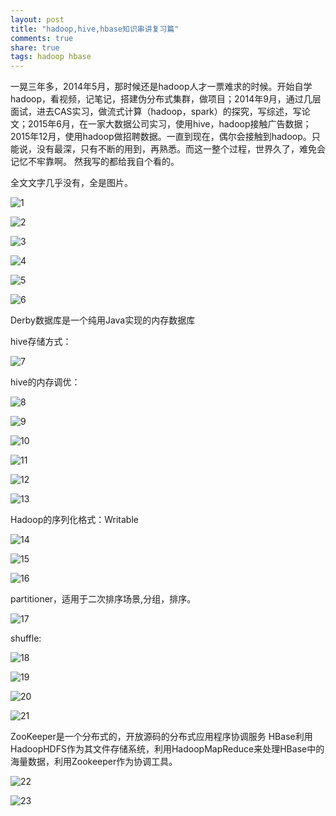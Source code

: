```yaml
---
layout: post
title: "hadoop,hive,hbase知识串讲复习篇" 
comments: true
share: true
tags: hadoop hbase 
---
```



一晃三年多，2014年5月，那时候还是hadoop人才一票难求的时候。开始自学hadoop，看视频，记笔记，搭建伪分布式集群，做项目；2014年9月，通过几层面试，进去CAS实习，做流式计算（hadoop，spark）的探究，写综述，写论文；2015年6月，在一家大数据公司实习，使用hive，hadoop接触广告数据；2015年12月，使用hadoop做招聘数据。一直到现在，偶尔会接触到hadoop。只能说，没有最深，只有不断的用到，再熟悉。而这一整个过程，世界久了，难免会记忆不牢靠啊。  然我写的都给我自个看的。



全文文字几乎没有，全是图片。

![1](http://1oscar.github.io/photos/blogPhotos/hadoop%2Chive%2Chbase%E7%9F%A5%E8%AF%86%E4%B8%B2%E8%AE%B2%E5%A4%8D%E4%B9%A0%E7%AF%87/1.jpg)

![2](http://1oscar.github.io/photos/blogPhotos/hadoop%2Chive%2Chbase%E7%9F%A5%E8%AF%86%E4%B8%B2%E8%AE%B2%E5%A4%8D%E4%B9%A0%E7%AF%87/2.jpg)

![3](http://1oscar.github.io/photos/blogPhotos/hadoop%2Chive%2Chbase%E7%9F%A5%E8%AF%86%E4%B8%B2%E8%AE%B2%E5%A4%8D%E4%B9%A0%E7%AF%87/3.jpg)

![4](http://1oscar.github.io/photos/blogPhotos/hadoop%2Chive%2Chbase%E7%9F%A5%E8%AF%86%E4%B8%B2%E8%AE%B2%E5%A4%8D%E4%B9%A0%E7%AF%87/4.jpg)

![5](http://1oscar.github.io/photos/blogPhotos/hadoop%2Chive%2Chbase%E7%9F%A5%E8%AF%86%E4%B8%B2%E8%AE%B2%E5%A4%8D%E4%B9%A0%E7%AF%87/5.jpg)

![6](http://1oscar.github.io/photos/blogPhotos/hadoop%2Chive%2Chbase%E7%9F%A5%E8%AF%86%E4%B8%B2%E8%AE%B2%E5%A4%8D%E4%B9%A0%E7%AF%87/6.jpg)


Derby数据库是一个纯用Java实现的内存数据库

hive存储方式：

![7](http://1oscar.github.io/photos/blogPhotos/hadoop%2Chive%2Chbase%E7%9F%A5%E8%AF%86%E4%B8%B2%E8%AE%B2%E5%A4%8D%E4%B9%A0%E7%AF%87/7.jpg)

hive的内存调优：

![8](http://1oscar.github.io/photos/blogPhotos/hadoop%2Chive%2Chbase%E7%9F%A5%E8%AF%86%E4%B8%B2%E8%AE%B2%E5%A4%8D%E4%B9%A0%E7%AF%87/8.jpg)

![9](http://1oscar.github.io/photos/blogPhotos/hadoop%2Chive%2Chbase%E7%9F%A5%E8%AF%86%E4%B8%B2%E8%AE%B2%E5%A4%8D%E4%B9%A0%E7%AF%87/9.jpg)

![10](http://1oscar.github.io/photos/blogPhotos/hadoop%2Chive%2Chbase%E7%9F%A5%E8%AF%86%E4%B8%B2%E8%AE%B2%E5%A4%8D%E4%B9%A0%E7%AF%87/10.png)

![11](http://1oscar.github.io/photos/blogPhotos/hadoop%2Chive%2Chbase%E7%9F%A5%E8%AF%86%E4%B8%B2%E8%AE%B2%E5%A4%8D%E4%B9%A0%E7%AF%87/11.jpg)

![12](http://1oscar.github.io/photos/blogPhotos/hadoop%2Chive%2Chbase%E7%9F%A5%E8%AF%86%E4%B8%B2%E8%AE%B2%E5%A4%8D%E4%B9%A0%E7%AF%87/12.png)

![13](http://1oscar.github.io/photos/blogPhotos/hadoop%2Chive%2Chbase%E7%9F%A5%E8%AF%86%E4%B8%B2%E8%AE%B2%E5%A4%8D%E4%B9%A0%E7%AF%87/13.jpg)

Hadoop的序列化格式：Writable

![14](http://1oscar.github.io/photos/blogPhotos/hadoop%2Chive%2Chbase%E7%9F%A5%E8%AF%86%E4%B8%B2%E8%AE%B2%E5%A4%8D%E4%B9%A0%E7%AF%87/14.jpg)

![15](http://1oscar.github.io/photos/blogPhotos/hadoop%2Chive%2Chbase%E7%9F%A5%E8%AF%86%E4%B8%B2%E8%AE%B2%E5%A4%8D%E4%B9%A0%E7%AF%87/15.jpg)

![16](http://1oscar.github.io/photos/blogPhotos/hadoop%2Chive%2Chbase%E7%9F%A5%E8%AF%86%E4%B8%B2%E8%AE%B2%E5%A4%8D%E4%B9%A0%E7%AF%87/16.png)

partitioner，适用于二次排序场景,分组，排序。

![17](http://1oscar.github.io/photos/blogPhotos/hadoop%2Chive%2Chbase%E7%9F%A5%E8%AF%86%E4%B8%B2%E8%AE%B2%E5%A4%8D%E4%B9%A0%E7%AF%87/17.jpg)

shuffle:

![18](http://1oscar.github.io/photos/blogPhotos/hadoop%2Chive%2Chbase%E7%9F%A5%E8%AF%86%E4%B8%B2%E8%AE%B2%E5%A4%8D%E4%B9%A0%E7%AF%87/18.jpg)

![19](http://1oscar.github.io/photos/blogPhotos/hadoop%2Chive%2Chbase%E7%9F%A5%E8%AF%86%E4%B8%B2%E8%AE%B2%E5%A4%8D%E4%B9%A0%E7%AF%87/19.jpg)

![20](http://1oscar.github.io/photos/blogPhotos/hadoop%2Chive%2Chbase%E7%9F%A5%E8%AF%86%E4%B8%B2%E8%AE%B2%E5%A4%8D%E4%B9%A0%E7%AF%87/20.jpg)

![21](http://1oscar.github.io/photos/blogPhotos/hadoop%2Chive%2Chbase%E7%9F%A5%E8%AF%86%E4%B8%B2%E8%AE%B2%E5%A4%8D%E4%B9%A0%E7%AF%87/21.jpg)

ZooKeeper是一个分布式的，开放源码的分布式应用程序协调服务
HBase利用HadoopHDFS作为其文件存储系统，利用HadoopMapReduce来处理HBase中的海量数据，利用Zookeeper作为协调工具。

![22](http://1oscar.github.io/photos/blogPhotos/hadoop%2Chive%2Chbase%E7%9F%A5%E8%AF%86%E4%B8%B2%E8%AE%B2%E5%A4%8D%E4%B9%A0%E7%AF%87/22.jpg)

![23](http://1oscar.github.io/photos/blogPhotos/hadoop%2Chive%2Chbase%E7%9F%A5%E8%AF%86%E4%B8%B2%E8%AE%B2%E5%A4%8D%E4%B9%A0%E7%AF%87/23.jpg)




